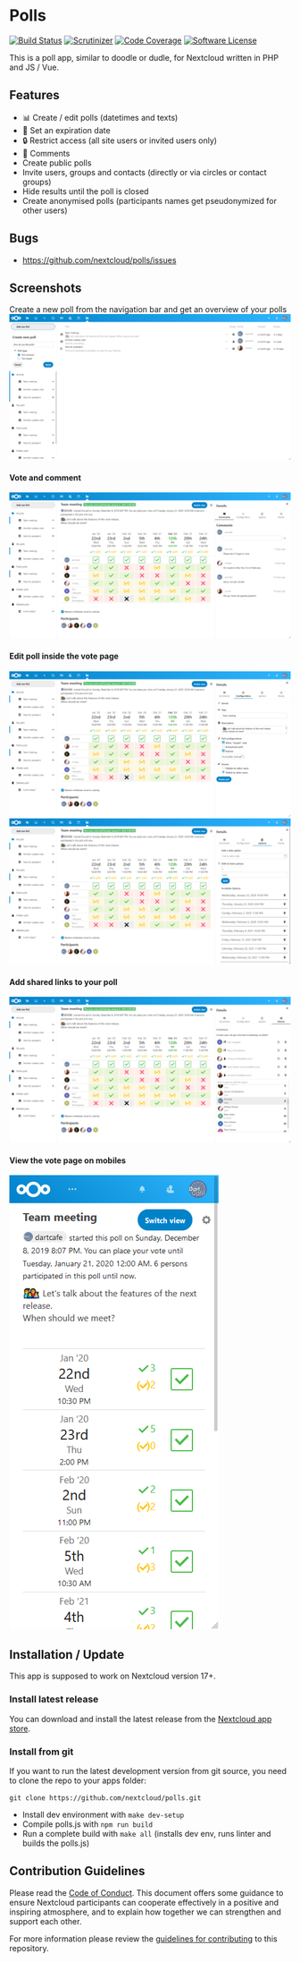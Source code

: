 # Polls

[![Build Status](https://img.shields.io/travis/nextcloud/polls.svg?style=flat-square)](https://travis-ci.org/nextcloud/polls)
[![Scrutinizer](https://img.shields.io/scrutinizer/g/nextcloud/polls.svg?style=flat-square)](https://scrutinizer-ci.com/g/nextcloud/polls)
[![Code Coverage](https://img.shields.io/scrutinizer/coverage/g/nextcloud/polls.svg?style=flat-square)](https://scrutinizer-ci.com/g/nextcloud/polls)
[![Software License](https://img.shields.io/badge/license-AGPL-brightgreen.svg?style=flat-square)](LICENSE)

This is a poll app, similar to doodle or dudle, for Nextcloud written in PHP and JS / Vue.

## Features
- :bar_chart: Create / edit polls (datetimes and texts)
- :date: Set an expiration date
- :lock: Restrict access (all site users or invited users only)
- :speech_balloon: Comments
- Create public polls
- Invite users, groups and contacts (directly or via circles or contact groups)
- Hide results until the poll is closed
- Create anonymised polls (participants names get pseudonymized for other users)

## Bugs
- https://github.com/nextcloud/polls/issues

## Screenshots
Create a new poll from the navigation bar and get an overview of your polls
![Overview](screenshots/overview.png)

#### Vote and comment
![Vote](screenshots/vote.png)

#### Edit poll inside the vote page
![Edit poll](screenshots/edit-poll.png)
![Edit options](screenshots/options.png)

#### Add shared links to your poll
![Share poll](screenshots/shares.png)

#### View the vote page on mobiles
![Vote mobile portrait](screenshots/mobile-portrait.png)

## Installation / Update
This app is supposed to work on Nextcloud version 17+.

### Install latest release
You can download and install the latest release from the [Nextcloud app store](https://apps.nextcloud.com/apps/polls).

### Install from git
If you want to run the latest development version from git source, you need to clone the repo to your apps folder:

```
git clone https://github.com/nextcloud/polls.git
```

* Install dev environment with ```make dev-setup```
* Compile polls.js with ```npm run build```
* Run a complete build with ```make all``` (installs dev env, runs linter and builds the polls.js)

## Contribution Guidelines
Please read the [Code of Conduct](https://nextcloud.com/community/code-of-conduct/). This document offers some guidance
to ensure Nextcloud participants can cooperate effectively in a positive and inspiring atmosphere, and to explain how together
we can strengthen and support each other.

For more information please review the [guidelines for contributing](https://github.com/nextcloud/server/blob/master/.github/CONTRIBUTING.md) to this repository.
